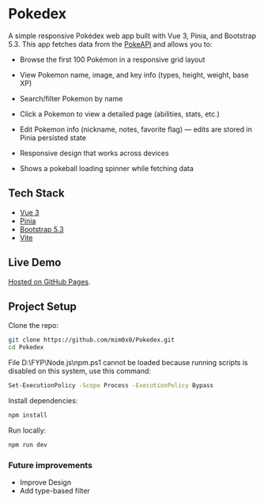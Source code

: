 # Pokedex

A simple responsive Pokédex web app built with Vue 3, Pinia, and Bootstrap 5.3.
This app fetches data from the [PokeAPI](https://pokeapi.co/) and allows you to:

- Browse the first 100 Pokémon in a responsive grid layout

- View Pokemon name, image, and key info (types, height, weight, base XP)

- Search/filter Pokemon by name

- Click a Pokemon to view a detailed page (abilities, stats, etc.)

- Edit Pokemon info (nickname, notes, favorite flag) — edits are stored in Pinia persisted state

- Responsive design that works across devices

- Shows a pokeball loading spinner while fetching data

## Tech Stack

- [Vue 3](https://vuejs.org/)
- [Pinia](https://pinia.vuejs.org/)
- [Bootstrap 5.3](https://getbootstrap.com/)
- [Vite](https://vite.dev/)

## Live Demo

[Hosted on GitHub Pages](https://mim0x0.github.io/Pokedex/).

## Project Setup

Clone the repo:

```sh
git clone https://github.com/mim0x0/Pokedex.git
cd Pokedex
```

File D:\FYP\Node.js\npm.ps1 cannot be loaded because running scripts is disabled on this system, use this command:

```sh
Set-ExecutionPolicy -Scope Process -ExecutionPolicy Bypass
```

Install dependencies:

```sh
npm install
```

Run locally:

```sh
npm run dev
```

### Future improvements

- Improve Design
- Add type-based filter
